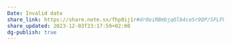 ```yaml
---
Date: Invalid date
share_link: https://share.note.sx/fhp8ij1r#dr0oiRBmbjqOlb4ce5r9QP/SFLFUlcXiA02E6vAGD8M
share_updated: 2023-12-03T23:17:59+02:00
dg-publish: true
---
```


